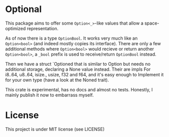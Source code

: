 # Optional

This package aims to offer some `Option<_>`-like values that allow a 
space-optimized representation.

As of now there is a type `OptionBool`. It works very much like an
`Option<bool>` (and indeed mostly copies its interface). There are only a few
additional methods where `Option<bool>` would recieve or return another 
`Option<bool>`, a `_bool` prefix is used to receive/return `OptionBool` 
instead.

Then we have a struct `Optioned<T> that is similar to Option but needs 
no additional storage, declaring a None value instead. Their are impls
For i8..64, u8..64, isize., usize, f32 and f64, and it's easy enough to 
Implement it for your own type (have a look at the Noned trait).

This crate is experimental, has no docs and almost no tests. Honestly, I mainly
publish it now to embarrass myself.

# License

This project is under MIT license (see LICENSE)
